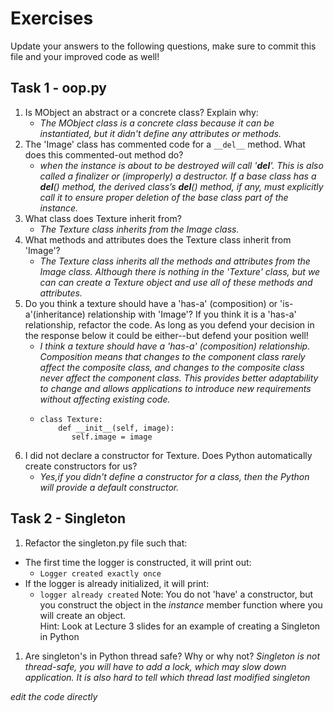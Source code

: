# Exercises

Update your answers to the following questions, make sure to commit this file and your improved code as well!


## Task 1 - oop.py

1. Is MObject an abstract or a concrete class? Explain why:
	- *The MObject class is a concrete class because it can be instantiated, but it didn't define any attributes or methods.*
1. The 'Image' class has commented code for a `__del__` method. What does this commented-out method do?
	- *when the instance is about to be destroyed will call '__del__'. This is also called a finalizer or (improperly) a destructor. If a base class has a __del__() method, the derived class’s __del__() method, if any, must explicitly call it to ensure proper deletion of the base class part of the instance.*
1. What class does Texture inherit from?
	- *The Texture class inherits from the Image class.*
1. What methods and attributes does the Texture class inherit from 'Image'? 
	- *The Texture class inherits all the methods and attributes from the Image class. Although there is nothing in the 'Texture' class, but we can can create a Texture object and use all of these methods and attributes.*
1. Do you think a texture should have a 'has-a' (composition) or 'is-a'(inheritance) relationship with 'Image'? If you think it is a 'has-a' relationship, refactor the code. As long as you defend your decision in the response below it could be either--but defend your position well!
	- *I think a texture should have a 'has-a' (composition) relationship. Composition means that changes to the component class rarely affect the composite class, and changes to the composite class never affect the component class. This provides better adaptability to change and allows applications to introduce new requirements without affecting existing code.*
    -     class Texture:
              def __init__(self, image):
                 self.image = image
1. I did not declare a constructor for Texture. Does Python automatically create constructors for us? 
	- *Yes,if you didn't define a constructor for a class, then the Python will provide a default constructor.*

## Task 2 - Singleton

1. Refactor the singleton.py file such that:
  - The first time the logger is constructed, it will print out:
  	-  `Logger created exactly once`
  - If the logger is already initialized, it will print:
  	-  `logger already created`
Note: You do not 'have' a constructor, but you construct the object in the *instance* member function where you will create an object.  
Hint: Look at Lecture 3 slides for an example of creating a Singleton in Python

1. Are singleton's in Python thread safe? Why or why not?
   *Singleton is not thread-safe, you will have to add a lock, which may slow down application. It is also hard to tell which thread last modified singleton*

*edit the code directly*  
  
